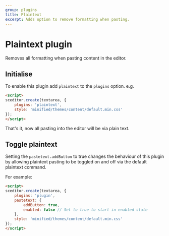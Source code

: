 ```yaml
---
group: plugins
title: Plaintext
excerpt: Adds option to remove formatting when pasting.
---
```

# Plaintext plugin <a id="plaintext"></a>

Removes all formatting when pasting content in the editor.


## Initialise <a id="initialise"></a>

To enable this plugin add `plaintext` to the `plugins` option. e.g.

```html
<script>
sceditor.create(textarea, {
	plugins: 'plaintext',
	style: 'minified/themes/content/default.min.css'
});
</script>
```

That's it, now all pasting into the editor will be via plain text.

## Toggle plaintext

Setting the `pastetext.addButton` to true changes the behaviour of this plugin
by allowing plaintext pasting to be toggled on and off via the default plaintext
command.

For example:

```html
<script>
sceditor.create(textarea, {
    plugins: 'plugin',
    pastetext: {
        addButton: true,
        enabled: false // Set to true to start in enabled state
    },
	style: 'minified/themes/content/default.min.css'
});
</script>
```
